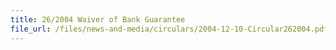 ```yaml
---
title: 26/2004 Waiver of Bank Guarantee
file_url: /files/news-and-media/circulars/2004-12-10-Circular262004.pdf
---
```

